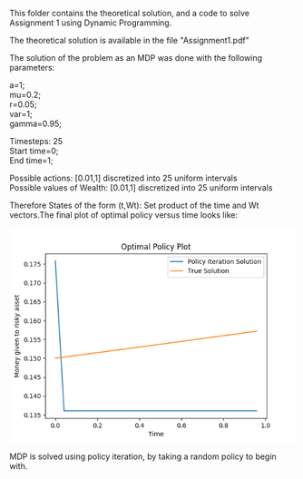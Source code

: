 This folder contains the theoretical solution, and a code to solve Assignment 1 using Dynamic Programming.

The theoretical solution is available in the file "Assignment1.pdf"

The solution of the problem as an MDP was done with the following parameters:

a=1;  
mu=0.2;  
r=0.05;  
var=1;  
gamma=0.95;  

Timesteps: 25  
Start time=0;  
End time=1;  

Possible actions: [0.01,1] discretized into 25 uniform intervals  
Possible values of Wealth: [0.01,1] discretized into 25 uniform intervals  

Therefore States of the form (t,Wt): Set product of the time and Wt vectors.The final plot of optimal policy versus time looks like:

![Screenshot1](policyplot.png)

MDP is solved using policy iteration, by taking a random policy to begin with.

